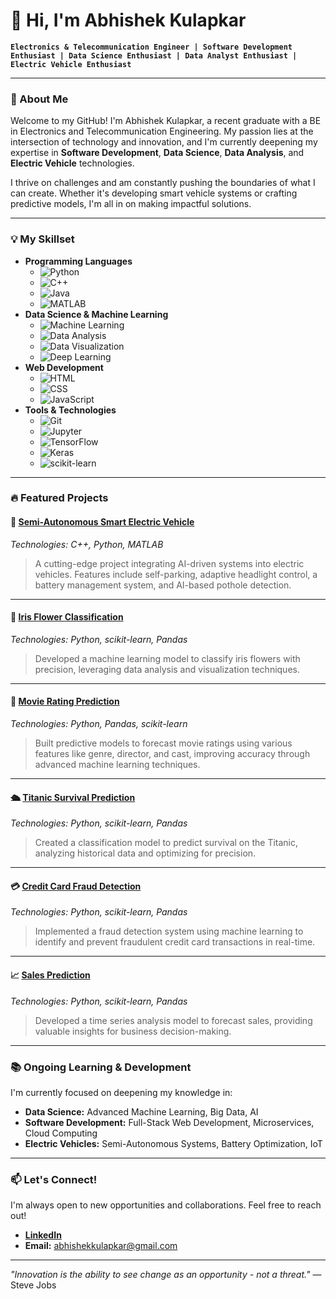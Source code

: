 # 👋 Hi, I'm Abhishek Kulapkar

**`Electronics & Telecommunication Engineer | Software Development Enthusiast | Data Science Enthusiast | Data Analyst Enthusiast | Electric Vehicle Enthusiast`**

---

### 🚀 About Me

Welcome to my GitHub! I'm Abhishek Kulapkar, a recent graduate with a BE in Electronics and Telecommunication Engineering. My passion lies at the intersection of technology and innovation, and I'm currently deepening my expertise in **Software Development**, **Data Science**, **Data Analysis**, and **Electric Vehicle** technologies.

I thrive on challenges and am constantly pushing the boundaries of what I can create. Whether it's developing smart vehicle systems or crafting predictive models, I'm all in on making impactful solutions.

---

### 💡 My Skillset

- **Programming Languages**
  - ![Python](https://img.shields.io/badge/-Python-3776AB?style=for-the-badge&logo=python&logoColor=white)
  - ![C++](https://img.shields.io/badge/-C++-00599C?style=for-the-badge&logo=cplusplus&logoColor=white)
  - ![Java](https://img.shields.io/badge/-Java-007396?style=for-the-badge&logo=java&logoColor=white)
  - ![MATLAB](https://img.shields.io/badge/-MATLAB-0076A8?style=for-the-badge&logo=mathworks&logoColor=white)
- **Data Science & Machine Learning**
  - ![Machine Learning](https://img.shields.io/badge/-Machine%20Learning-FF6F00?style=for-the-badge&logo=tensorflow&logoColor=white)
  - ![Data Analysis](https://img.shields.io/badge/-Data%20Analysis-FFC300?style=for-the-badge&logo=pandas&logoColor=white)
  - ![Data Visualization](https://img.shields.io/badge/-Data%20Visualization-0064A5?style=for-the-badge&logo=plotly&logoColor=white)
  - ![Deep Learning](https://img.shields.io/badge/-Deep%20Learning-FF6F00?style=for-the-badge&logo=keras&logoColor=white)
- **Web Development**
  - ![HTML](https://img.shields.io/badge/-HTML-E34F26?style=for-the-badge&logo=html5&logoColor=white)
  - ![CSS](https://img.shields.io/badge/-CSS-1572B6?style=for-the-badge&logo=css3&logoColor=white)
  - ![JavaScript](https://img.shields.io/badge/-JavaScript-F7DF1E?style=for-the-badge&logo=javascript&logoColor=white)
- **Tools & Technologies**
  - ![Git](https://img.shields.io/badge/-Git-F05032?style=for-the-badge&logo=git&logoColor=white)
  - ![Jupyter](https://img.shields.io/badge/-Jupyter-F37626?style=for-the-badge&logo=jupyter&logoColor=white)
  - ![TensorFlow](https://img.shields.io/badge/-TensorFlow-FF6F00?style=for-the-badge&logo=tensorflow&logoColor=white)
  - ![Keras](https://img.shields.io/badge/-Keras-D00000?style=for-the-badge&logo=keras&logoColor=white)
  - ![scikit-learn](https://img.shields.io/badge/-scikit--learn-F7931E?style=for-the-badge&logo=scikit-learn&logoColor=white)

---

### 🔥 Featured Projects

#### 🚗 **[Semi-Autonomous Smart Electric Vehicle](#)**
*Technologies: C++, Python, MATLAB*

> A cutting-edge project integrating AI-driven systems into electric vehicles. Features include self-parking, adaptive headlight control, a battery management system, and AI-based pothole detection.

---

#### 🌸 **[Iris Flower Classification](#)**
*Technologies: Python, scikit-learn, Pandas*

> Developed a machine learning model to classify iris flowers with precision, leveraging data analysis and visualization techniques.

---

#### 🎥 **[Movie Rating Prediction](#)**
*Technologies: Python, Pandas, scikit-learn*

> Built predictive models to forecast movie ratings using various features like genre, director, and cast, improving accuracy through advanced machine learning techniques.

---

#### 🛳️ **[Titanic Survival Prediction](#)**
*Technologies: Python, scikit-learn, Pandas*

> Created a classification model to predict survival on the Titanic, analyzing historical data and optimizing for precision.

---

#### 💳 **[Credit Card Fraud Detection](#)**
*Technologies: Python, scikit-learn, Pandas*

> Implemented a fraud detection system using machine learning to identify and prevent fraudulent credit card transactions in real-time.

---

#### 📈 **[Sales Prediction](#)**
*Technologies: Python, scikit-learn, Pandas*

> Developed a time series analysis model to forecast sales, providing valuable insights for business decision-making.

---

### 📚 Ongoing Learning & Development

I'm currently focused on deepening my knowledge in:
- **Data Science:** Advanced Machine Learning, Big Data, AI
- **Software Development:** Full-Stack Web Development, Microservices, Cloud Computing
- **Electric Vehicles:** Semi-Autonomous Systems, Battery Optimization, IoT

---

### 📫 Let's Connect!

I'm always open to new opportunities and collaborations. Feel free to reach out!

- **[LinkedIn](https://www.linkedin.com/in/abhishek-kulapkar-236a831a0/)**
- **Email:** abhishekkulapkar@gmail.com

---

*"Innovation is the ability to see change as an opportunity - not a threat."* — Steve Jobs
